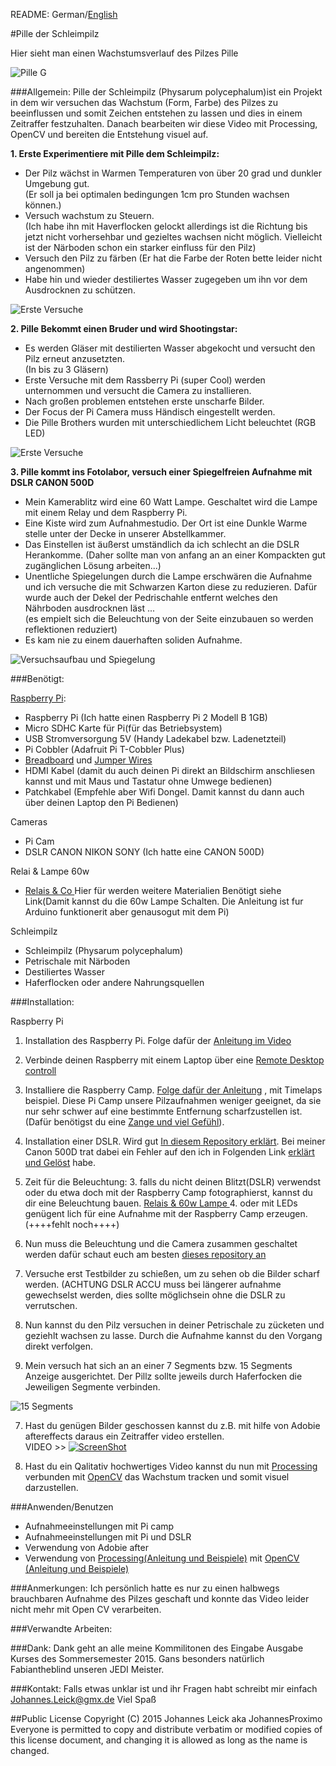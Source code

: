 README: German/[English](README-English.md)

#Pille der Schleimpilz

Hier sieht man einen Wachstumsverlauf des Pilzes Pille

![Pille G](Pictures/pille.jpg)

###Allgemein:
Pille der Schleimpilz (Physarum polycephalum)ist ein Projekt in dem wir versuchen das Wachstum (Form, Farbe) des Pilzes zu beeinflussen und somit Zeichen entstehen zu lassen und dies in einem Zeitraffer festzuhalten. Danach bearbeiten wir diese Video mit Processing, OpenCV und bereiten die Entstehung visuel auf.


**1. Erste Experimentiere mit Pille dem Schleimpilz:**
	
- Der Pilz wächst in Warmen Temperaturen von über 20 grad und dunkler Umgebung gut.  
(Er soll ja bei optimalen bedingungen 1cm pro Stunden wachsen können.)  
- Versuch wachstum zu Steuern.  
(Ich habe ihn mit Haverflocken gelockt allerdings ist die Richtung bis jetzt nicht vorhersehbar und gezieltes wachsen nicht möglich. Vielleicht ist der Närboden schon ein starker einfluss für den Pilz)
-  Versuch den Pilz zu färben
(Er hat die Farbe der Roten bette leider nicht angenommen)  
-  Habe hin und wieder destiliertes Wasser zugegeben um ihn vor dem Ausdrocknen zu schützen.

![Erste Versuche](Pictures/first_try.jpg)

**2. Pille Bekommt einen Bruder und wird Shootingstar:**

-  Es werden Gläser mit destilierten Wasser abgekocht und versucht den Pilz erneut anzusetzten.  
(In bis zu 3 Gläsern)
- Erste Versuche mit dem Rassberry Pi (super Cool) werden unternommen und versucht die Camera zu installieren.
- Nach großen problemen entstehen erste unscharfe Bilder.
- Der Focus der Pi Camera muss Händisch eingestellt werden.
- Die Pille Brothers wurden mit unterschiedlichem Licht beleuchtet (RGB LED)

![Erste Versuche](Pictures/pille-brothers.jpg)

**3. Pille kommt ins Fotolabor, versuch einer Spiegelfreien Aufnahme mit DSLR CANON 500D**

- Mein Kamerablitz wird eine 60 Watt Lampe. Geschaltet wird die Lampe mit einem Relay und dem Raspberry Pi.
- Eine Kiste wird zum Aufnahmestudio. Der Ort ist eine Dunkle Warme stelle unter der Decke in unserer Abstellkammer.
- Das Einstellen ist äußerst umständlich da ich schlecht an die DSLR Herankomme. (Daher sollte man von anfang an an einer Kompackten gut zugänglichen Lösung arbeiten...)
- Unentliche Spiegelungen durch die Lampe erschwären die Aufnahme und ich versuche die mit Schwarzen Karton diese zu reduzieren. Dafür wurde auch der Dekel der Pedrischahle entfernt welches den Nährboden ausdrocknen läst ...  
 (es empielt sich die Beleuchtung von der Seite einzubauen so werden reflektionen reduziert)
- Es kam nie zu einem dauerhaften soliden Aufnahme.

![Versuchsaufbau und Spiegelung](Pictures/Box-DSLR.jpg)

###Benötigt:

[Raspberry Pi](https://www.tinkersoup.de/raspberry-pi/):

-	Raspberry Pi (Ich hatte einen Raspberry Pi 2 Modell B 1GB)
-	Micro SDHC Karte für Pi(für das Betriebsystem)  
-	USB Stromversorgung 5V (Handy Ladekabel bzw. Ladenetzteil)
-	Pi Cobbler (Adafruit Pi T-Cobbler Plus)
-	[Breadboard](http://www.exp-tech.de/komponenten-zubehoer/breadboards/breadboard-830-630-200) und [Jumper Wires](http://www.exp-tech.de/komponenten-zubehoer/kabel/75-pcs-breadboard-jumper-wires-with-m-m-connectors) 
-	HDMI Kabel (damit du auch deinen Pi direkt an Bildschirm anschliesen kannst und mit Maus und Tastatur ohne Umwege bedienen)  
-	Patchkabel (Empfehle aber Wifi Dongel. Damit kannst du dann auch über deinen Laptop den Pi Bedienen)  

Cameras

-	Pi Cam
-	DSLR CANON NIKON SONY (Ich hatte eine CANON 500D)

Relai & Lampe 60w

-	[Relais & Co ](http://www.glacialwanderer.com/hobbyrobotics/?p=9) Hier für werden weitere Materialien Benötigt siehe Link(Damit kannst du die 60w Lampe Schalten. Die Anleitung ist fur Arduino funktionerit aber genausogut mit dem Pi)

Schleimpilz

-	Schleimpilz (Physarum polycephalum)
-	Petrischale mit Närboden
-	Destiliertes Wasser
-	Haferflocken oder andere Nahrungsquellen

###Installation:

Raspberry Pi

1. Installation des Raspberry Pi. Folge dafür der [Anleitung im Video](https://www.raspberrypi.org/help/noobs-setup/)

2. Verbinde deinen Raspberry mit einem Laptop über eine [Remote Desktop controll](https://github.com/Johannesproximo/Remote-Desktop-too-Raspberry-Pi/blob/master/README.md)

3. Installiere die Raspberry Camp. [Folge dafür der Anleitung](https://www.youtube.com/watch?t=65&v=8xWy3g2QAZ8) , mit Timelaps beispiel. Diese Pi Camp unsere Pilzaufnahmen weniger geeignet, da sie nur sehr schwer auf eine bestimmte Entfernung scharfzustellen ist.(Dafür benötigst du eine [Zange und viel Gefühl](https://www.youtube.com/watch?v=u6VhRVH3Z6Y)).
4. Installation einer DSLR. Wird gut [In diesem Repository erklärt](https://github.com/topada/DSLR-Timelapse-gphoto-RPI). Bei meiner Canon 500D trat dabei ein Fehler auf den ich in Folgenden Link [erklärt und Gelöst](https://github.com/Johannesproximo/Pille-der-Schleimpilz/blob/master/DSLR-Timelapse-gphoto-RPI-Zusatz.md) habe.
2. Zeit für die Beleuchtung:
	3. falls du nicht deinen Blitzt(DSLR) verwendst oder du etwa doch mit der Raspberry Camp fotographierst, kannst du dir eine Beleuchtung bauen. [Relais & 60w Lampe ](http://www.glacialwanderer.com/hobbyrobotics/?p=9) 
	4. oder mit LEDs genügent lich für eine Aufnahme mit der Raspberry Camp erzeugen.(++++fehlt noch++++)

3. Nun muss die Beleuchtung und die Camera zusammen geschaltet werden dafür schaut euch am besten [dieses repository an](https://github.com/FH-Potsdam/slime-mold-recording-setup)

4. Versuche erst Testbilder zu schießen, um zu sehen ob die Bilder scharf werden. (ACHTUNG DSLR ACCU muss bei längerer aufnahme gewechselst werden, dies sollte möglichsein ohne die DSLR zu verrutschen.
5. Nun kannst du den Pilz versuchen in deiner Petrischale zu zücketen und geziehlt wachsen zu lasse. Durch die Aufnahme kannst du den Vorgang direkt verfolgen.

6. Mein versuch hat sich an an einer 7 Segments bzw. 15 Segments Anzeige ausgerichtet. Der Pillz sollte jeweils durch Haferfocken die Jeweiligen Segmente verbinden.

![15 Segments](Pictures/seven.jpg)

7. Hast du genügen Bilder geschossen kannst du z.B. mit hilfe von Adobie aftereffects daraus ein Zeitraffer video erstellen.  
VIDEO >>
[![ScreenShot](http://img.youtube.com/vi/K0P-oIHyvpc/0.jpg)](https://youtu.be/K0P-oIHyvpc)

8. Hast du ein Qalitativ hochwertiges Video kannst du nun mit [Processing](https://processing.org/) verbunden mit [OpenCV](https://github.com/FH-Potsdam/hello-processing-py-cv-world) das Wachstum tracken und somit visuel darzustellen.


###Anwenden/Benutzen

- Aufnahmeeinstellungen mit Pi camp
- Aufnahmeeinstellungen mit Pi und DSLR
- Verwendung von Adobie after
- Verwendung von [Processing(Anleitung und Beispiele)](https://processing.org/) mit [OpenCV (Anleitung und Beispiele)](https://github.com/FH-Potsdam/hello-processing-py-cv-world)

###Anmerkungen:
Ich persönlich hatte es nur zu einen halbwegs brauchbaren Aufnahme des Pilzes geschaft und konnte das Video leider nicht mehr mit Open CV verarbeiten.

###Verwandte Arbeiten:


###Dank:
Dank geht an alle meine Kommilitonen des Eingabe Ausgabe Kurses des Sommersemester 2015. Gans besonders natürlich Fabiantheblind unseren JEDI Meister.

###Kontakt:
Falls etwas unklar ist und ihr Fragen habt schreibt mir einfach Johannes.Leick@gmx.de
Viel Spaß

##Public License
Copyright (C) 2015 Johannes Leick aka JohannesProximo Everyone is permitted to copy and distribute verbatim or modified copies of this license document, and changing it is allowed as long as the name is changed.  
